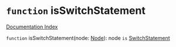 # `function` isSwitchStatement

[Documentation Index](../README.md)

`function` isSwitchStatement(node: [Node](../private.interface.Node/README.md)): node `is` [SwitchStatement](../private.interface.SwitchStatement/README.md)